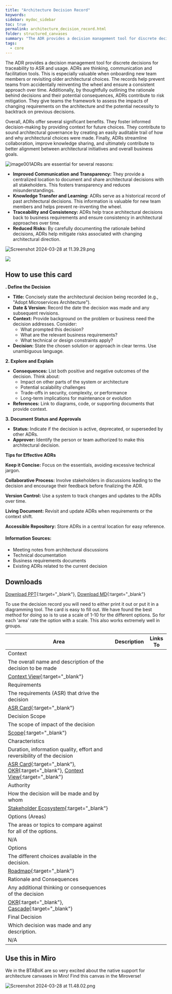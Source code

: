 ```yaml
---
title: "Architecture Decision Record"
keywords: 
sidebar: mydoc_sidebar
toc: true
permalink: architecture_decision_record.html
folder: structured_canvases
summary: "The ADR provides a decision management tool for discrete decisions for traceability to ASR and usage."
tags: 
  - core
---
```


The ADR provides a decision management tool for discrete decisions for traceability to ASR and usage. ADRs are thinking, communication and facilitation tools. This is especially valuable when onboarding new team members or revisiting older architectural choices. The records help prevent teams from accidentally reinventing the wheel and ensure a consistent approach over time. Additionally, by thoughtfully outlining the rationale behind decisions and their potential consequences, ADRs contribute to risk mitigation. They give teams the framework to assess the impacts of changing requirements on the architecture and the potential necessity to backtrack on previous decisions.

Overall, ADRs offer several significant benefits. They foster informed decision-making by providing context for future choices. They contribute to sound architectural governance by creating an easily auditable trail of how and why architectural choices were made. Finally, ADRs streamline collaboration, improve knowledge sharing, and ultimately contribute to better alignment between architectural initiatives and overall business goals.

![image001](media/architecture_decision_record.svg)ADRs are essential for several reasons:

- **Improved Communication and Transparency:** They provide a centralized location to document and share architectural decisions with all stakeholders. This fosters transparency and reduces misunderstandings.
- **Knowledge Transfer and Learning:** ADRs serve as a historical record of past architectural decisions. This information is valuable for new team members and helps prevent re-inventing the wheel.
- **Traceability and Consistency:** ADRs help trace architectural decisions back to business requirements and ensure consistency in architectural approaches over time.
- **Reduced Risks:** By carefully documenting the rationale behind decisions, ADRs help mitigate risks associated with changing architectural direction.

![Screenshot 2024-03-28 at 11.39.29.png](../../media/7d34222be8e8f4fb719156dd93bd0eaf0a186d09.png)

![](../../media/4452948d1341f45845fc33bdc0cd36031f720d58.svg)

## How to use this card



**. Define the Decision**

- **Title:** Concisely state the architectural decision being recorded (e.g., "Adopt Microservices Architecture").
- **Date & Version:** Record the date the decision was made and any subsequent revisions.
- **Context:** Provide background on the problem or business need the decision addresses. Consider:
  - What prompted this decision?
  - What are the relevant business requirements?
  - What technical or design constraints apply?
- **Decision:** State the chosen solution or approach in clear terms. Use unambiguous language.

**2. Explore and Explain**

- **Consequences:** List both positive and negative outcomes of the decision. Think about:
  - Impact on other parts of the system or architecture
  - Potential scalability challenges
  - Trade-offs in security, complexity, or performance
  - Long-term implications for maintenance or evolution
- **References:** Link to diagrams, code, or supporting documents that provide context.

**3. Document Status and Approvals**

- **Status:** Indicate if the decision is active, deprecated, or superseded by other ADRs.
- **Approver:** Identify the person or team authorized to make this architectural decision.

**Tips for Effective ADRs**

**Keep it Concise:** Focus on the essentials, avoiding excessive technical jargon.

**Collaborative Process:** Involve stakeholders in discussions leading to the decision and encourage their feedback before finalizing the ADR.

**Version Control:** Use a system to track changes and updates to the ADRs over time.

**Living Document:** Revisit and update ADRs when requirements or the context shift.

**Accessible Repository:** Store ADRs in a central location for easy reference.



#### Information Sources:

- Meeting notes from architectural discussions
- Technical documentation
- Business requirements documents
- Existing ADRs related to the current decision



## Downloads

[Download PPT](media/ppt/architecture_decision_record.ppt){:target="_blank"}, [Download MD](media/adr_md_download.md){:target="_blank"}

To use the decision record you will need to either print it out or put it in a diagramming tool. The card is easy to fill out. We have found the best method for doing so is to use a scale of 1-10 for the different options. So for each 'area' rate the option with a scale. This also works extremely well in groups. 

| Area | Description | Links To |
| -------------------------------------------------------------------------------- | ----------------------------------------------------------------------- | -------------------------------------------------------------- |
| Context 
| The overall name and description of the decision to be made 
| [Context View](context_view_card.md){:target="_blank"}         |
| Requirements 
| The requirements (ASR) that drive the decision 
| [ASR Card](https://iasa-global.github.io/btabok/asr_card.html){:target="_blank"} |
| Decision Scope 
| The scope of impact of the decision 
| [Scope](https://iasa-global.github.io/btabok/scope_context.html){:target="_blank"} |
| Characteristics 
| Duration, information quality, effort and reversibility of the decision 
| [ASR Card](https://iasa-global.github.io/btabok/asr_card.html){:target="_blank"}, [OKR](https://iasa-global.github.io/btabok/okr_card.html){:target="_blank"}, [Context View](context_view_card.md){:target="_blank"} | 
| Authority 
| How the decision will be made and by whom 
| [Stakeholder Ecosystem](https://iasa-global.github.io/btabok/stakeholder_ecosystem_canvas.html){:target="_blank"} |
| Options (Areas) 
| The areas or topics to compare against for all of the options. 
| N/A |
| Options 
| The different choices available in the decision.
| [Roadmap](https://iasa-global.github.io/btabok/architects_roadmap_canvas.html){:target="_blank"} |
| Rationale and Consequences
| Any additional thinking or consequences of the decision 
| [OKR](https://iasa-global.github.io/btabok/okr_card.html){:target="_blank"}, [Cascade](https://iasa-global.github.io/btabok/architecture_decision_cascade_card.html){:target="_blank"} |
| Final Decision 
| Which decision was made and any description.
| N/A |

## Use this in Miro

We in the BTABoK are so very excited about the native support for architecture canvases in Miro! Find this canvas in the Miroverse!

![Screenshot 2024-03-28 at 11.48.02.png](../../media/81d2f2a927638d5d5f6cd093d075d22d18b8559d.png)
